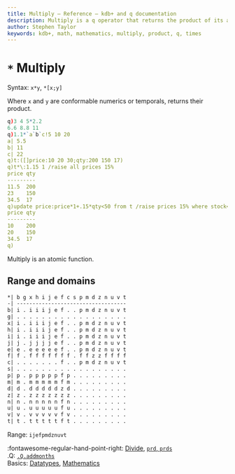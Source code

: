 ```yaml
---
title: Multiply – Reference – kdb+ and q documentation
description: Multiply is a q operator that returns the product of its arguments.
author: Stephen Taylor
keywords: kdb+, math, mathematics, multiply, product, q, times
---
```

# `*` Multiply




Syntax: `x*y`, `*[x;y]` 

Where `x` and `y` are conformable numerics or temporals, returns their product.
```q
q)3 4 5*2.2
6.6 8.8 11
q)1.1*`a`b`c!5 10 20
a| 5.5
b| 11
c| 22
q)t:([]price:10 20 30;qty:200 150 17)
q)t*\:1.15 1 /raise all prices 15%
price qty
---------
11.5  200
23    150
34.5  17
q)update price:price*1+.15*qty<50 from t /raise prices 15% where stock<50
price qty
---------
10    200
20    150
34.5  17
q)
```

Multiply is an atomic function.

## Range and domains

```txt
*| b g x h i j e f c s p m d z n u v t
-| -----------------------------------
b| i . i i i j e f . . p m d z n u v t
g| . . . . . . . . . . . . . . . . . .
x| i . i i i j e f . . p m d z n u v t
h| i . i i i j e f . . p m d z n u v t
i| i . i i i j e f . . p m d z n u v t
j| j . j j j j e f . . p m d z n u v t
e| e . e e e e e f . . p m d z n u v t
f| f . f f f f f f f . f f z z f f f f
c| . . . . . . . f . . p m d z n u v t
s| . . . . . . . . . . . . . . . . . .
p| p . p p p p p f p . . . . . . . . .
m| m . m m m m m f m . . . . . . . . .
d| d . d d d d d z d . . . . . . . . .
z| z . z z z z z z z . . . . . . . . .
n| n . n n n n n f n . . . . . . . . .
u| u . u u u u u f u . . . . . . . . .
v| v . v v v v v f v . . . . . . . . .
t| t . t t t t t f t . . . . . . . . .
```

Range: `ijefpmdznuvt`

:fontawesome-regular-hand-point-right: 
[Divide](divide.md),
[`prd`, `prds`](prd.md)  
.Q: [`.Q.addmonths`](dotq.md#qaddmonths)  
Basics: [Datatypes](../basics/datatypes.md),
[Mathematics](../basics/math.md)


